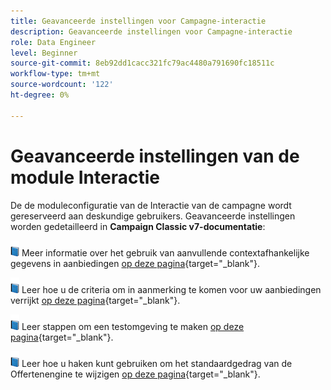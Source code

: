 ```yaml
---
title: Geavanceerde instellingen voor Campagne-interactie
description: Geavanceerde instellingen voor Campagne-interactie
role: Data Engineer
level: Beginner
source-git-commit: 8eb92dd1cacc321fc79ac4480a791690fc18511c
workflow-type: tm+mt
source-wordcount: '122'
ht-degree: 0%

---
```


# Geavanceerde instellingen van de module Interactie

De de moduleconfiguratie van de Interactie van de campagne wordt gereserveerd aan deskundige gebruikers. Geavanceerde instellingen worden gedetailleerd in **Campaign Classic v7-documentatie**:

![](../assets/do-not-localize/book.png) Meer informatie over het gebruik van aanvullende contextafhankelijke gegevens in aanbiedingen [op deze pagina](https://experienceleague.adobe.com/docs/campaign-classic/using/managing-offers/advanced-parameters/additional-data.html){target=&quot;_blank&quot;}.

![](../assets/do-not-localize/book.png) Leer hoe u de criteria om in aanmerking te komen voor uw aanbiedingen verrijkt [op deze pagina](https://experienceleague.adobe.com/docs/campaign-classic/using/managing-offers/advanced-parameters/extension-example.html){target=&quot;_blank&quot;}.

![](../assets/do-not-localize/book.png) Leer stappen om een testomgeving te maken  [op deze pagina](https://experienceleague.adobe.com/docs/campaign-classic/using/managing-offers/advanced-parameters/creating-a-test-environment.html){target=&quot;_blank&quot;}.

![](../assets/do-not-localize/book.png) Leer hoe u haken kunt gebruiken om het standaardgedrag van de Offertenengine te wijzigen [op deze pagina](https://experienceleague.adobe.com/docs/campaign-classic/using/managing-offers/advanced-parameters/hooks.html){target=&quot;_blank&quot;}.

